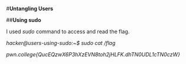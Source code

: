 #**Untangling Users**

##**Using sudo**

I used _sudo_ command to access and read the flag.

_hacker@users-using-sudo:~$ sudo cat /flag_

_pwn.college{QucEQzwX6P3hXzEVN8toh2jHLFK.dhTN0UDL1cTN0czW}_
